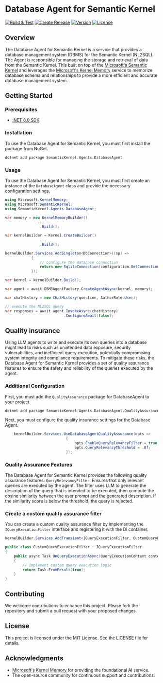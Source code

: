 ﻿# Database Agent for Semantic Kernel

[![Build & Test](https://github.com/kbeaugrand/SemanticKernel.Agents.DatabaseAgent/actions/workflows/build_tests.yml/badge.svg)](https://github.com/kbeaugrand/SemanticKernel.Agents.DatabaseAgent/actions/workflows/build_test.yml)
[![Create Release](https://github.com/kbeaugrand/SemanticKernel.Agents.DatabaseAgent/actions/workflows/publish.yml/badge.svg)](https://github.com/kbeaugrand/SemanticKernel.Agents.DatabaseAgent/actions/workflows/publish.yml)
[![Version](https://img.shields.io/github/v/release/kbeaugrand/SemanticKernel.Agents.DatabaseAgent)](https://img.shields.io/github/v/release/kbeaugrand/SemanticKernel.Agents.DatabaseAgent)
[![License](https://img.shields.io/github/license/kbeaugrand/SemanticKernel.Agents.DatabaseAgent)](https://img.shields.io/github/v/release/kbeaugrand/SemanticKernel.Agents.DatabaseAgent)

## Overview

The Database Agent for Semantic Kernel is a service that provides a database management system (DBMS) for the Semantic Kernel (NL2SQL). The Agent is responsible for managing the storage and retrieval of data from the Semantic Kernel. 
This built on top of the [Microsoft's Semantic Kernel](https://github.com/microsoft/semantic-kernel) and leverages the [Microsoft's Kernel Memory](https://github.com/microsoft/kernel-memory) service to memorize database schema and relationships to provide a more efficient and accurate database management system.

## Getting Started

### Prerequisites

- [.NET 8.0 SDK](https://dotnet.microsoft.com/download/dotnet/8.0)

### Installation

To use the Database Agent for Semantic Kernel, you must first install the package from NuGet.

```bash
dotnet add package SemanticKernel.Agents.DatabaseAgent
```

### Usage

To use the Database Agent for Semantic Kernel, you must first create an instance of the `DatabaseAgent` class and provide the necessary configuration settings.

```csharp
using Microsoft.KernelMemory;
using Microsoft.SemanticKernel;
using SemanticKernel.Agents.DatabaseAgent;

var memory = new KernelMemoryBuilder()
               ... 
                .Build();

var kernelBuilder = Kernel.CreateBuilder()
                ...
                .Build();

kernelBuilder.Services.AddSingleton<DbConnection>((sp) =>
            {
                // Configure the database connection
                return new SqliteConnection(configuration.GetConnectionString("DefaultConnection"));
            });

var kernel = kernelBuilder.Build();

var agent = await DBMSAgentFactory.CreateAgentAsync(kernel, memory);

var chatHistory = new ChatHistory(question, AuthorRole.User);

// execute the NL2SQL query
var responses = await agent.InvokeAsync(chatHistory)
                           .ConfigureAwait(false);
```

## Quality insurance

Using LLM agents to write and execute its own queries into a database might lead to risks such as unintended data exposure, security vulnerabilities, and inefficient query execution, potentially compromising system integrity and compliance requirements.
To mitigate these risks, the Database Agent for Semantic Kernel provides a set of quality assurance features to ensure the safety and reliability of the queries executed by the agent.

### Additional Configuration

First, you must add the ``QualityAssurance`` package for DatabaseAgent to your project.

```bash
dotnet add package SemanticKernel.Agents.DatabaseAgent.QualityAssurance
```

Next, you must configure the quality insurance settings for the Database Agent.
```csharp
    kernelBuilder.Services.UseDatabaseAgentQualityAssurance(opts =>
                            {
                                opts.EnableQueryRelevancyFilter = true;
                                opts.QueryRelevancyThreshold = .8f;
                            });
```

### Quality Assurance Features

The Database Agent for Semantic Kernel provides the following quality assurance features:
`QueryRelevancyFilter`: Ensures that only relevant queries are executed by the agent. The filter uses LLM to generate the description of the query that is intended to be executed, then compute the cosine similarity between the user prompt and the generated description. If the similarity score is below the threshold, the query is rejected.

### Create a custom quality assurance filter

You can create a custom quality assurance filter by implementing the `IQueryExecutionFilter` interface and registering it with the DI container.
```csharp
kernelBuilder.Services.AddTransient<IQueryExecutionFilter, CustomQueryExecutionFilter>();

public class CustomQueryExecutionFilter : IQueryExecutionFilter
{
    public async Task OnQueryExecutionAsync(QueryExecutionContext context, Func<QueryExecutionContext, Task> next)
    {
        // Implement custom query execution logic
        return Task.FromResult(true);
    }
}
```

## Contributing

We welcome contributions to enhance this project. Please fork the repository and submit a pull request with your proposed changes.

## License

This project is licensed under the MIT License. See the [LICENSE](LICENSE.md) file for details.

## Acknowledgments

- [Microsoft's Kernel Memory](https://github.com/microsoft/kernel-memory) for providing the foundational AI service.
- The open-source community for continuous support and contributions.
